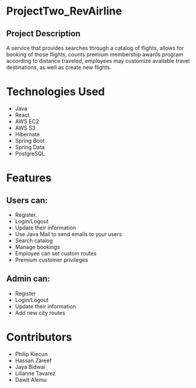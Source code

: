# ProjectTwo_RevAirline
## Project Description

A service that provides searches through a catalog of flights, allows for booking of those flights, counts premium membership awards program according to distance traveled, employees may customize available travel destinations, as well as create new flights. 

# Technologies Used
* Java 
* React
* AWS EC2
* AWS S3
* Hibernate
* Spring Boot
* Spring Data
* PostgreSQL

# Features
## Users can: 
* Register. 
* Login/Logout
* Update their information
* Use Java Mail to send emails to your users
* Search catalog 
* Manage bookings 
* Employee can set custom routes
* Premium customer privileges

## Admin can:
* Register
* Login/Logout
* Update their information
* Add new city routes

# Contributors
* Philip Kiecun
* Hassan Zareef
* Jaya Bidwai
* Lilianne Tavarez
* Dawit Alemu

